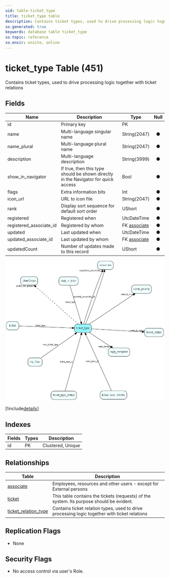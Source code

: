 ```yaml
---
uid: table-ticket_type
title: ticket_type table
description: Contains ticket types, used to drive processing logic together with ticket relations
so.generated: true
keywords: database table ticket_type
so.topic: reference
so.envir: onsite, online
---
```


# ticket\_type Table (451)

Contains ticket types, used to drive processing logic together with ticket relations

## Fields

| Name | Description | Type | Null |
|------|-------------|------|:----:|
|id|Primary key|PK| |
|name|Multi-language singular name|String(2047)|&#x25CF;|
|name\_plural|Multi-language plural name|String(2047)|&#x25CF;|
|description|Multi-language description|String(3999)|&#x25CF;|
|show\_in\_navigator|If true, then this type should be shown directly in the Navigator for quick access|Bool|&#x25CF;|
|flags|Extra information bits|Int|&#x25CF;|
|icon\_url|URL to icon file|String(2047)|&#x25CF;|
|rank|Display sort sequence for default sort order|UShort|&#x25CF;|
|registered|Registered when|UtcDateTime|&#x25CF;|
|registered\_associate\_id|Registered by whom|FK [associate](associate.md)|&#x25CF;|
|updated|Last updated when|UtcDateTime|&#x25CF;|
|updated\_associate\_id|Last updated by whom|FK [associate](associate.md)|&#x25CF;|
|updatedCount|Number of updates made to this record|UShort|&#x25CF;|


![ticket_type table relationship diagram](./media/ticket_type.png)

[!include[details](./includes/ticket-type.md)]

## Indexes

| Fields | Types | Description |
|--------|-------|-------------|
|id |PK |Clustered, Unique |

## Relationships

| Table|  Description |
|------|-------------|
|[associate](associate.md)  |Employees, resources and other users - except for External persons |
|[ticket](ticket.md)  |This table contains the tickets (requests) of the system. Its purpose should be evident. |
|[ticket\_relation\_type](ticket-relation-type.md)  |Contains ticket relation types, used to drive processing logic together with ticket relations |


## Replication Flags

* None

## Security Flags

* No access control via user's Role.

